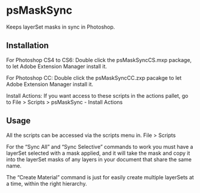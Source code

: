 psMaskSync
==========

Keeps layerSet masks in sync in Photoshop.

Installation
------------
For Photoshop CS4 to CS6:
Double click the psMaskSyncCS.mxp package, to let Adobe Extension Manager install it.

For Photoshop CC:
Double click the psMaskSyncCC.zxp pacakge to let Adobe Extension Manager install it.

Install Actions:
If you want access to these scripts in the actions pallet, go to 
    File > Scripts > psMaskSync - Install Actions

Usage
-----
All the scripts can be accessed via the scripts menu in.
    File > Scripts

For the “Sync All” and “Sync Selective” commands to work you must have a layerSet selected with a mask applied,
and it will take the mask and copy it into the layerSet masks of any layers in your document that share the same name.

The “Create Material” command is just for easily create multiple layerSets at a time, within the right hierarchy.
